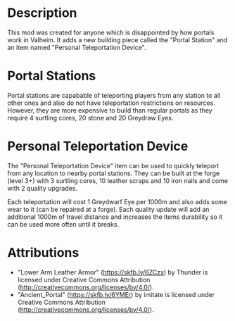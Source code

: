 # Description

This mod was created for anyone which is disappointed by how portals work in Valheim.
It adds a new building piece called the "Portal Station" and an item named "Personal Teleportation Device".

# Portal Stations

Portal stations are capabable of teleporting players from any station to all other ones and also do not have teleportation restrictions on resources.
However, they are more expensive to build than regular portals as they require 4 surtling cores, 20 stone and 20 Greydraw Eyes.

# Personal Teleportation Device

The "Personal Teleportation Device" item can be used to quickly teleport from any location to nearby portal stations.
They can be built at the forge (level 3+) with 3 surtling cores, 10 leather scraps and 10 iron nails and come with 2 quality upgrades.

Each teleportation will cost 1 Greydwarf Eye per 1000m and also adds some wear to it (can be repaired at a forge).
Each quality update will add an additional 1000m of travel distance and increases the items durability so it can be used more often until it breaks.

# Attributions

 - "Lower Arm Leather Armor" (https://skfb.ly/6ZCzx) by Thunder is licensed under Creative Commons Attribution (http://creativecommons.org/licenses/by/4.0/).
 - "Ancient_Portal" (https://skfb.ly/6YMEr) by imitate is licensed under Creative Commons Attribution (http://creativecommons.org/licenses/by/4.0/).